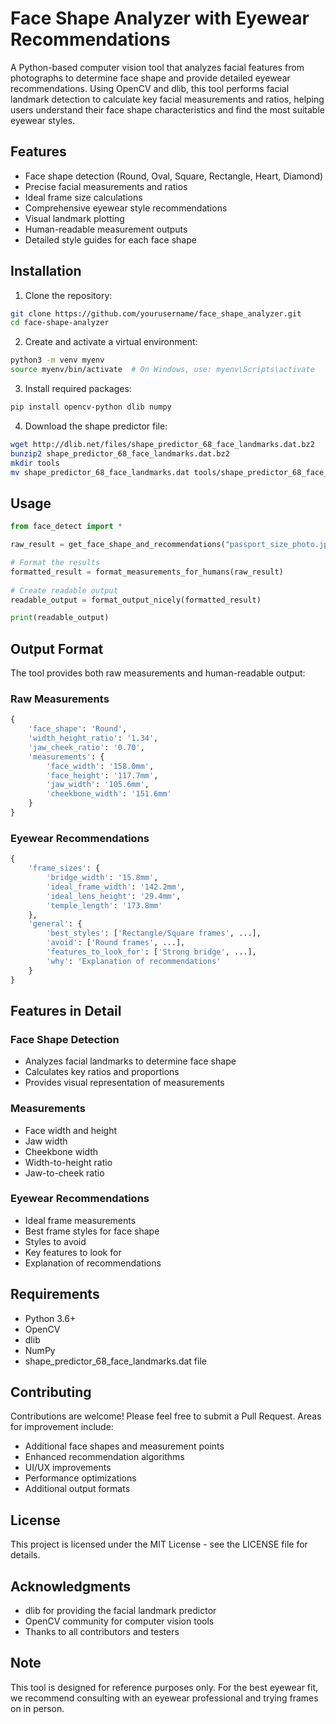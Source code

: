 # Face Shape Analyzer with Eyewear Recommendations

A Python-based computer vision tool that analyzes facial features from photographs to determine face shape and provide detailed eyewear recommendations. Using OpenCV and dlib, this tool performs facial landmark detection to calculate key facial measurements and ratios, helping users understand their face shape characteristics and find the most suitable eyewear styles.

## Features

- Face shape detection (Round, Oval, Square, Rectangle, Heart, Diamond)
- Precise facial measurements and ratios
- Ideal frame size calculations
- Comprehensive eyewear style recommendations
- Visual landmark plotting
- Human-readable measurement outputs
- Detailed style guides for each face shape

## Installation

1. Clone the repository:
```bash
git clone https://github.com/yourusername/face_shape_analyzer.git
cd face-shape-analyzer
```

2. Create and activate a virtual environment:
```bash
python3 -m venv myenv
source myenv/bin/activate  # On Windows, use: myenv\Scripts\activate
```

3. Install required packages:
```bash
pip install opencv-python dlib numpy
```

4. Download the shape predictor file:
```bash
wget http://dlib.net/files/shape_predictor_68_face_landmarks.dat.bz2
bunzip2 shape_predictor_68_face_landmarks.dat.bz2
mkdir tools
mv shape_predictor_68_face_landmarks.dat tools/shape_predictor_68_face_landmarks.dat
```

## Usage

```python
from face_detect import *

raw_result = get_face_shape_and_recommendations("passport_size_photo.jpg")

# Format the results
formatted_result = format_measurements_for_humans(raw_result)
    
# Create readable output
readable_output = format_output_nicely(formatted_result)

print(readable_output)
```

## Output Format

The tool provides both raw measurements and human-readable output:

### Raw Measurements
```python
{
    'face_shape': 'Round',
    'width_height_ratio': '1.34',
    'jaw_cheek_ratio': '0.70',
    'measurements': {
        'face_width': '158.0mm',
        'face_height': '117.7mm',
        'jaw_width': '105.6mm',
        'cheekbone_width': '151.6mm'
    }
}
```

### Eyewear Recommendations
```python
{
    'frame_sizes': {
        'bridge_width': '15.8mm',
        'ideal_frame_width': '142.2mm',
        'ideal_lens_height': '29.4mm',
        'temple_length': '173.8mm'
    },
    'general': {
        'best_styles': ['Rectangle/Square frames', ...],
        'avoid': ['Round frames', ...],
        'features_to_look_for': ['Strong bridge', ...],
        'why': 'Explanation of recommendations'
    }
}
```

## Features in Detail

### Face Shape Detection
- Analyzes facial landmarks to determine face shape
- Calculates key ratios and proportions
- Provides visual representation of measurements

### Measurements
- Face width and height
- Jaw width
- Cheekbone width
- Width-to-height ratio
- Jaw-to-cheek ratio

### Eyewear Recommendations
- Ideal frame measurements
- Best frame styles for face shape
- Styles to avoid
- Key features to look for
- Explanation of recommendations

## Requirements

- Python 3.6+
- OpenCV
- dlib
- NumPy
- shape_predictor_68_face_landmarks.dat file

## Contributing

Contributions are welcome! Please feel free to submit a Pull Request. Areas for improvement include:

- Additional face shapes and measurement points
- Enhanced recommendation algorithms
- UI/UX improvements
- Performance optimizations
- Additional output formats

## License

This project is licensed under the MIT License - see the LICENSE file for details.

## Acknowledgments

- dlib for providing the facial landmark predictor
- OpenCV community for computer vision tools
- Thanks to all contributors and testers

## Note

This tool is designed for reference purposes only. For the best eyewear fit, we recommend consulting with an eyewear professional and trying frames on in person.